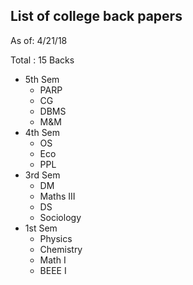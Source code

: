 ## List of college back papers
As of: 4/21/18

Total : 15 Backs

- 5th Sem
    - PARP
    - CG
    - DBMS
    - M&M
- 4th Sem
    - OS
    - Eco
    - PPL
- 3rd Sem
    - DM
    - Maths III
    - DS
    - Sociology
- 1st Sem
    - Physics
    - Chemistry
    - Math I
    - BEEE I
